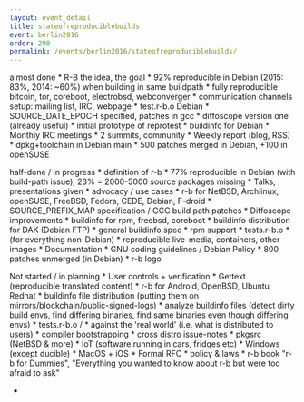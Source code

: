 ```yaml
---
layout: event_detail
title: stateofreproduciblebuilds
event: berlin2016
order: 290
permalink: /events/berlin2016/stateofreproduciblebuilds/
---
```



almost done
	* R-B the idea, the goal
	* 92% reproducible in Debian (2015: 83%, 2014: ~60%) when building in same buildpath
	* fully reproducible bitcoin, tor, coreboot, electrobsd, webconverger
	* communication channels setup: mailing list, IRC, webpage
	* test.r-b.o Debian
	* SOURCE_DATE_EPOCH specified, patches in gcc
	* diffoscope version one (already useful)
	* initial prototype of reprotest
	* buildinfo for Debian
	* Monthly IRC meetings
	* 2 summits, community
	* Weekly report (blog, RSS)
	* dpkg+toolchain in Debian main
	* 500 patches merged in Debian, +100 in openSUSE


half-done / in progress
	* definition of r-b
	* 77% reproducible in Debian (with build-path issue), 23% = 2000-5000 source packages missing
	* Talks, presentations given
	* advocacy / use cases
	* r-b for NetBSD, Archlinux, openSUSE, FreeBSD, Fedora, CEDE, Debian, F-droid
	* SOURCE_PREFIX_MAP specification / GCC build path patches
	* Diffoscope improvements
	* buildinfo for rpm, freebsd, coreboot
	* buildinfo distribution for DAK (Debian FTP)
	* general buildinfo spec
	* rpm support
	* tests.r-b.o * (for everything non-Debian)
	* reproducible live-media, containers, other images
	* Documentation
	* GNU coding guidelines / Debian Policy
	* 800 patches unmerged (in Debian)
	* r-b logo

Not started / in planning
	* User controls + verification
	* Gettext (reproducible translated content)
	* r-b for Android, OpenBSD, Ubuntu, Redhat
	* buildinfo file distribution (putting them on mirrors/blockchain/public-signed-logs)
	* analyze buildinfo files (detect dirty build envs, find differing binaries, find same binaries even though differing envs)
	* tests.r-b.o / * against the 'real world' (i.e. what is distributed to users)
	* compiler bootstrapping
	* cross distro issue-notes
	* pkgsrc (NetBSD & more)
	* IoT (software running in cars, fridges etc)
	* Windows (except ducible)
	* MacOS + iOS
	* Formal RFC
	* policy & laws
	* r-b book "r-b for Dummies", "Everything you wanted to know about r-b but were too afraid to ask"

-

